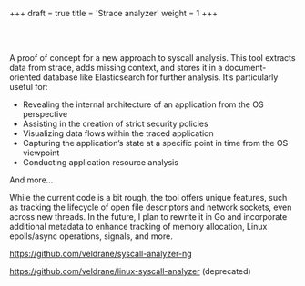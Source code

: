 +++
draft = true
title = 'Strace analyzer'
weight = 1
+++

<br><br>

A proof of concept for a new approach to syscall analysis. This tool extracts data from strace, adds missing context, and stores it in a document-oriented database like Elasticsearch for further analysis. It’s particularly useful for:

- Revealing the internal architecture of an application from the OS perspective
- Assisting in the creation of strict security policies
- Visualizing data flows within the traced application
- Capturing the application’s state at a specific point in time from the OS viewpoint
- Conducting application resource analysis

And more...


While the current code is a bit rough, the tool offers unique features, such as tracking the lifecycle of open file descriptors and network sockets, even across new threads. In the future, I plan to rewrite it in Go and incorporate additional metadata to enhance tracking of memory allocation, Linux epolls/async operations, signals, and more.


https://github.com/veldrane/syscall-analyzer-ng 

https://github.com/veldrane/linux-syscall-analyzer (deprecated)
